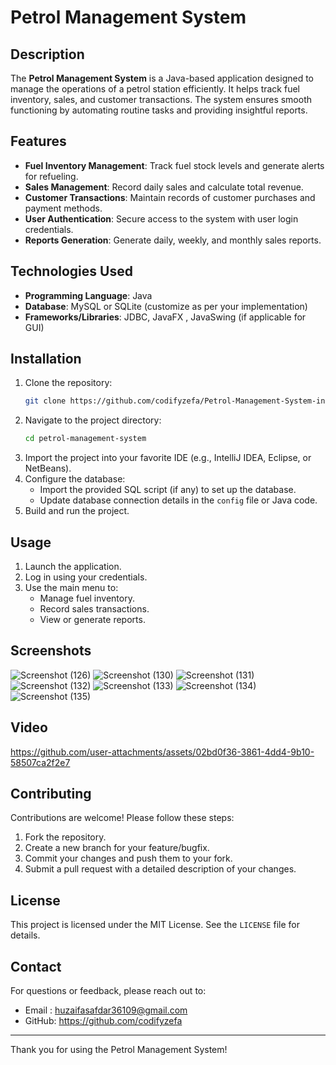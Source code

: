 # Petrol Management System

## Description
The **Petrol Management System** is a Java-based application designed to manage the operations of a petrol station efficiently. It helps track fuel inventory, sales, and customer transactions. The system ensures smooth functioning by automating routine tasks and providing insightful reports.

## Features
- **Fuel Inventory Management**: Track fuel stock levels and generate alerts for refueling.
- **Sales Management**: Record daily sales and calculate total revenue.
- **Customer Transactions**: Maintain records of customer purchases and payment methods.
- **User Authentication**: Secure access to the system with user login credentials.
- **Reports Generation**: Generate daily, weekly, and monthly sales reports.

## Technologies Used
- **Programming Language**: Java
- **Database**: MySQL or SQLite (customize as per your implementation)
- **Frameworks/Libraries**: JDBC, JavaFX , JavaSwing (if applicable for GUI)

## Installation
1. Clone the repository:
   ```bash
   git clone https://github.com/codifyzefa/Petrol-Management-System-in-java.git
   ```
2. Navigate to the project directory:
   ```bash
   cd petrol-management-system
   ```
3. Import the project into your favorite IDE (e.g., IntelliJ IDEA, Eclipse, or NetBeans).
4. Configure the database:
   - Import the provided SQL script (if any) to set up the database.
   - Update database connection details in the `config` file or Java code.
5. Build and run the project.

## Usage
1. Launch the application.
2. Log in using your credentials.
3. Use the main menu to:
   - Manage fuel inventory.
   - Record sales transactions.
   - View or generate reports.

## Screenshots
![Screenshot (126)](https://github.com/user-attachments/assets/4af83a71-eeda-4e29-9353-d3e38c8fbdbd)
![Screenshot (130)](https://github.com/user-attachments/assets/aef990d7-971d-4324-8b90-073404ee9ad8)
![Screenshot (131)](https://github.com/user-attachments/assets/7c5fe0e7-8025-4cad-bdfd-289f3560a345)
![Screenshot (132)](https://github.com/user-attachments/assets/e05e1bfb-bea3-4259-b12a-eb5b00352ea2)
![Screenshot (133)](https://github.com/user-attachments/assets/c9f3b205-e4af-47ee-aab3-6efe7d4354ab)
![Screenshot (134)](https://github.com/user-attachments/assets/8c4589df-2e66-49f0-ab98-475d4cd89b3e)
![Screenshot (135)](https://github.com/user-attachments/assets/d65c161f-2384-417b-91e5-a74b9862f82a)

## Video


https://github.com/user-attachments/assets/02bd0f36-3861-4dd4-9b10-58507ca2f2e7


## Contributing
Contributions are welcome! Please follow these steps:
1. Fork the repository.
2. Create a new branch for your feature/bugfix.
3. Commit your changes and push them to your fork.
4. Submit a pull request with a detailed description of your changes.

## License
This project is licensed under the MIT License. See the `LICENSE` file for details.

## Contact
For questions or feedback, please reach out to:
- Email : huzaifasafdar36109@gmail.com
- GitHub: https://github.com/codifyzefa

---

Thank you for using the Petrol Management System!
